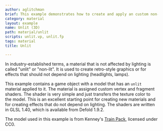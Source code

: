 ```yaml
---
author: aglitchman
brief: This example demonstrates how to create and apply an custom non-lit material to a 3D model.
category: material
layout: example
name: Unlit (3D)
path: material/unlit
scripts: unlit.vp, unlit.fp
tags: material
title: Unlit

---
```


In industry-established terms, a material that is not affected by lighting is called "unlit" or "non-lit". It is used to create retro-style graphics or for effects that should not depend on lighting (headlights, lamps).

This example contains a game object with a model that has an `unlit` material applied to it. The material is assigned custom vertex and fragment shaders. The shader is very simple and just transfers the texture color to the model. This is an excellent starting point for creating new materials and for creating effects that do not depend on lighting. The shaders are written in GLSL 1.40, which is available from Defold 1.9.2.

The model used in this example is from Kenney's [Train Pack](https://kenney.nl/assets/train-kit), licensed under CC0.